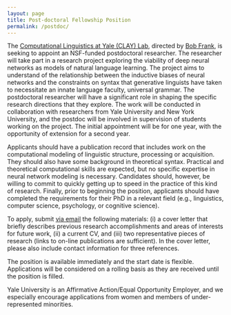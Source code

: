 ```yaml
---
layout: page
title: Post-doctoral Fellowship Position
permalink: /postdoc/
---
```


The <a href="http://clay.yale.edu">Computational Linguistics at Yale (CLAY) Lab</a>, directed by <a href="http://bobfrank1.github.io">Bob Frank</a>, is seeking to appoint an NSF-funded postdoctoral researcher. The researcher will take part in a research project exploring the viability of deep neural networks as models of natural language learning. The project aims to understand of the relationship between the inductive biases of neural networks and the constraints on syntax that generative linguists have taken to necessitate an innate language faculty, universal grammar. The postdoctoral researcher will have a significant role in shaping the specific research directions that they explore. The work will be conducted in collaboration with researchers from Yale University and New York University, and the postdoc will be involved in supervision of students working on the project. The initial appointment will be for one year, with the opportunity of extension for a second year. 

Applicants should have a publication record that includes work on the computational modeling of linguistic structure, processing or acquisition. They should also have some background in theoretical syntax. Practical and theoretical computational skills are expected, but no specific expertise in neural network modeling is necessary. Candidates should, however, be willing to commit to quickly getting up to speed in the practice of this kind of research. Finally, prior to beginning the position, applicants should have completed the requirements for their PhD in a relevant field (e.g., linguistics, computer science, psychology, or cognitive science).

To apply, submit <a href = "mailto: clay.postdoc@gmail.com">via email</a> the following materials: (i) a cover letter that briefly describes previous research accomplishments and areas of interests for future work, (ii) a current CV, and (iii) two representative pieces of research (links to on-line publications are sufficient). In the cover letter, please also include contact information for three references. 

The position is available immediately and the start date is flexible. Applications will be considered on a rolling basis as they are received until the position is filled. 

Yale University is an Affirmative Action/Equal Opportunity Employer, and we especially encourage applications from women and members of under-represented minorities.
